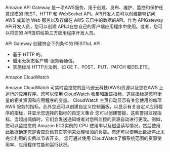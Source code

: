 Amazon API Gateway 是一项AWS服务，用于创建、发布、维护、监控和保护任意规模的 REST、HTTP 和 WebSocket API。API开发人员可以创建能够访问 AWS 或其他 Web 服务以及存储在 AWS 云已中的数据的API。作为 APIGateway API开发人员，您可以创建 API以在您自己的客户端应用程序中使用。或者，您可以将您的 API提供给第三方应用程序开发人员。

API Gateway 创建符合下列条件的 RESTfuL API:
- 基于 HTTP 的。
- 启用无状态客户端-服务器通信。
- 实施标准 HTTP方法例，如 GE T、POST、PUT、PATCH 和DELETE。

Amazon CloudWatch

Amazon CloudWatch 可实时监控您的亚马逊云科技(AWS)资源以及您在AWS 上运行的应用程序。您可以使用 CloudWatch 收集和跟踪指标，这些指标是您可衡量的相关资源和应用程序的变量。
CloudWatch 主页自动显示有关您使用的每项 AWS 服务的指标。此外您还可以创建自定义控制面板，以显示有关自定义应用程序的指标，并显示您选择的指标的自定义集合
您可以创建警报，这些警报监视指标，当超出阈值时，它们会发送通知或者对您所监控的资源自动进行更改。例如，您可以监控您的 Amazon EC2实例的 CPU 使用率以及磁盘读写情况，然后使用此数据确定您是否应启动其它实例来处理增加的负载。您还可以使用此数据停止未完全利用的实例以节省开支。
您可通过使用 CloudWatch了解系统范围的资源使用率、应用程序性能和运行状况。